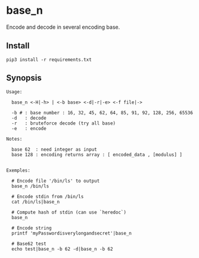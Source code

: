 # base_n

Encode and decode in several encoding base.

## Install

`pip3 install -r requirements.txt`

## Synopsis

```
Usage:

  base_n <-H|-h> | <-b base> <-d|-r|-e> <-f file|->

  -b # : base number : 16, 32, 45, 62, 64, 85, 91, 92, 128, 256, 65536
  -d   : decode
  -r   : bruteforce decode (try all base)
  -e   : encode

Notes:

  base 62  : need integer as input
  base 128 : encoding returns array : [ encoded_data , [modulus] ]


Exemples:

  # Encode file '/bin/ls' to output
  base_n /bin/ls

  # Encode stdin from /bin/ls
  cat /bin/ls|base_n

  # Compute hash of stdin (can use `heredoc`)
  base_n

  # Encode string
  printf 'myPasswordisverylongandsecret'|base_n

  # Base62 test
  echo test|base_n -b 62 -d|base_n -b 62
```
